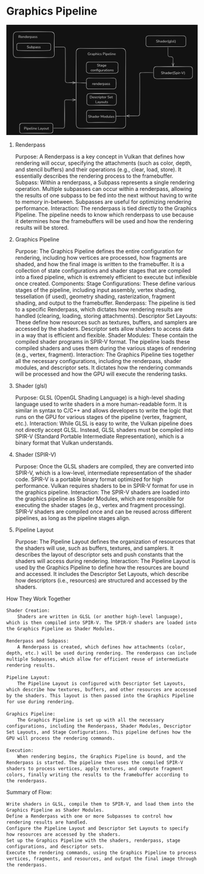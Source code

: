 # Graphics Pipeline

![Graphics Pipeline](/VoxelEngine/images/GraphicsPipeline.png)

1. Renderpass

    Purpose: A Renderpass is a key concept in Vulkan that defines how rendering will occur, specifying the attachments (such as color, depth, and stencil buffers) and their operations (e.g., clear, load, store). It essentially describes the rendering process to the framebuffer.
    Subpass: Within a renderpass, a Subpass represents a single rendering operation. Multiple subpasses can occur within a renderpass, allowing the results of one subpass to be fed into the next without having to write to memory in-between. Subpasses are useful for optimizing rendering performance.
    Interaction: The renderpass is tied directly to the Graphics Pipeline. The pipeline needs to know which renderpass to use because it determines how the framebuffers will be used and how the rendering results will be stored.

2. Graphics Pipeline

    Purpose: The Graphics Pipeline defines the entire configuration for rendering, including how vertices are processed, how fragments are shaded, and how the final image is written to the framebuffer. It is a collection of state configurations and shader stages that are compiled into a fixed pipeline, which is extremely efficient to execute but inflexible once created.
    Components:
        Stage Configurations: These define various stages of the pipeline, including input assembly, vertex shading, tessellation (if used), geometry shading, rasterization, fragment shading, and output to the framebuffer.
        Renderpass: The pipeline is tied to a specific Renderpass, which dictates how rendering results are handled (clearing, loading, storing attachments).
        Descriptor Set Layouts: These define how resources such as textures, buffers, and samplers are accessed by the shaders. Descriptor sets allow shaders to access data in a way that is efficient and flexible.
        Shader Modules: These contain the compiled shader programs in SPIR-V format. The pipeline loads these compiled shaders and uses them during the various stages of rendering (e.g., vertex, fragment).
    Interaction: The Graphics Pipeline ties together all the necessary configurations, including the renderpass, shader modules, and descriptor sets. It dictates how the rendering commands will be processed and how the GPU will execute the rendering tasks.

3. Shader (glsl)

    Purpose: GLSL (OpenGL Shading Language) is a high-level shading language used to write shaders in a more human-readable form. It is similar in syntax to C/C++ and allows developers to write the logic that runs on the GPU for various stages of the pipeline (vertex, fragment, etc.).
    Interaction: While GLSL is easy to write, the Vulkan pipeline does not directly accept GLSL. Instead, GLSL shaders must be compiled into SPIR-V (Standard Portable Intermediate Representation), which is a binary format that Vulkan understands.

4. Shader (SPIR-V)

    Purpose: Once the GLSL shaders are compiled, they are converted into SPIR-V, which is a low-level, intermediate representation of the shader code. SPIR-V is a portable binary format optimized for high performance. Vulkan requires shaders to be in SPIR-V format for use in the graphics pipeline.
    Interaction: The SPIR-V shaders are loaded into the graphics pipeline as Shader Modules, which are responsible for executing the shader stages (e.g., vertex and fragment processing). SPIR-V shaders are compiled once and can be reused across different pipelines, as long as the pipeline stages align.

5. Pipeline Layout

    Purpose: The Pipeline Layout defines the organization of resources that the shaders will use, such as buffers, textures, and samplers. It describes the layout of descriptor sets and push constants that the shaders will access during rendering.
    Interaction: The Pipeline Layout is used by the Graphics Pipeline to define how the resources are bound and accessed. It includes the Descriptor Set Layouts, which describe how descriptors (i.e., resources) are structured and accessed by the shaders.

How They Work Together

    Shader Creation:
        Shaders are written in GLSL (or another high-level language), which is then compiled into SPIR-V. The SPIR-V shaders are loaded into the Graphics Pipeline as Shader Modules.

    Renderpass and Subpass:
        A Renderpass is created, which defines how attachments (color, depth, etc.) will be used during rendering. The renderpass can include multiple Subpasses, which allow for efficient reuse of intermediate rendering results.

    Pipeline Layout:
        The Pipeline Layout is configured with Descriptor Set Layouts, which describe how textures, buffers, and other resources are accessed by the shaders. This layout is then passed into the Graphics Pipeline for use during rendering.

    Graphics Pipeline:
        The Graphics Pipeline is set up with all the necessary configurations, including the Renderpass, Shader Modules, Descriptor Set Layouts, and Stage Configurations. This pipeline defines how the GPU will process the rendering commands.

    Execution:
        When rendering begins, the Graphics Pipeline is bound, and the Renderpass is started. The pipeline then uses the compiled SPIR-V shaders to process vertices, apply textures, and compute fragment colors, finally writing the results to the framebuffer according to the renderpass.

Summary of Flow:

    Write shaders in GLSL, compile them to SPIR-V, and load them into the Graphics Pipeline as Shader Modules.
    Define a Renderpass with one or more Subpasses to control how rendering results are handled.
    Configure the Pipeline Layout and Descriptor Set Layouts to specify how resources are accessed by the shaders.
    Set up the Graphics Pipeline with the shaders, renderpass, stage configurations, and descriptor sets.
    Execute the rendering commands, using the Graphics Pipeline to process vertices, fragments, and resources, and output the final image through the renderpass.